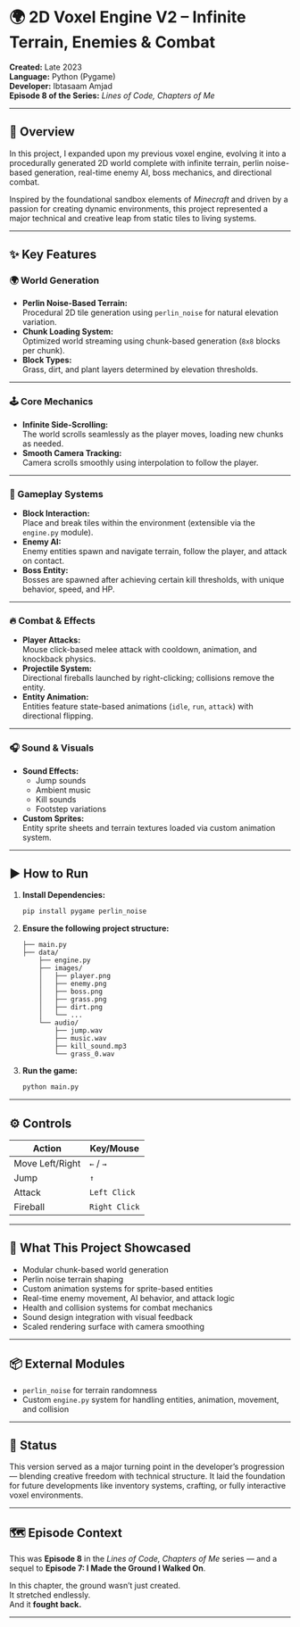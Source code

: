 # 🌍 2D Voxel Engine V2 – Infinite Terrain, Enemies & Combat

**Created:** Late 2023  
**Language:** Python (Pygame)  
**Developer:** Ibtasaam Amjad  
**Episode 8 of the Series:** *Lines of Code, Chapters of Me*

---

## 📜 Overview

In this project, I expanded upon my previous voxel engine, evolving it into a procedurally generated 2D world complete with infinite terrain, perlin noise-based generation, real-time enemy AI, boss mechanics, and directional combat.  

Inspired by the foundational sandbox elements of *Minecraft* and driven by a passion for creating dynamic environments, this project represented a major technical and creative leap from static tiles to living systems.

---

## ✨ Key Features

### 🌍 World Generation
- **Perlin Noise-Based Terrain:**  
  Procedural 2D tile generation using `perlin_noise` for natural elevation variation.
- **Chunk Loading System:**  
  Optimized world streaming using chunk-based generation (`8x8` blocks per chunk).
- **Block Types:**  
  Grass, dirt, and plant layers determined by elevation thresholds.

---

### 🕹️ Core Mechanics
- **Infinite Side-Scrolling:**  
  The world scrolls seamlessly as the player moves, loading new chunks as needed.
- **Smooth Camera Tracking:**  
  Camera scrolls smoothly using interpolation to follow the player.

---

### 🧱 Gameplay Systems
- **Block Interaction:**  
  Place and break tiles within the environment (extensible via the `engine.py` module).
- **Enemy AI:**  
  Enemy entities spawn and navigate terrain, follow the player, and attack on contact.
- **Boss Entity:**  
  Bosses are spawned after achieving certain kill thresholds, with unique behavior, speed, and HP.

---

### 🔥 Combat & Effects
- **Player Attacks:**  
  Mouse click-based melee attack with cooldown, animation, and knockback physics.
- **Projectile System:**  
  Directional fireballs launched by right-clicking; collisions remove the entity.
- **Entity Animation:**  
  Entities feature state-based animations (`idle`, `run`, `attack`) with directional flipping.

---

### 🎧 Sound & Visuals
- **Sound Effects:**  
  - Jump sounds
  - Ambient music
  - Kill sounds
  - Footstep variations
- **Custom Sprites:**  
  Entity sprite sheets and terrain textures loaded via custom animation system.

---

## ▶️ How to Run

1. **Install Dependencies:**
   ```bash
   pip install pygame perlin_noise
   ```

2. **Ensure the following project structure:**
   ```
   ├── main.py
   ├── data/
       ├── engine.py
       ├── images/
       │   ├── player.png
       │   ├── enemy.png
       │   ├── boss.png
       │   ├── grass.png
       │   ├── dirt.png
       │   └── ...
       └── audio/
           ├── jump.wav
           ├── music.wav
           ├── kill_sound.mp3
           └── grass_0.wav
   ```

3. **Run the game:**
   ```bash
   python main.py
   ```

---

## ⚙️ Controls

| Action             | Key/Mouse         |
|--------------------|------------------|
| Move Left/Right    | `←` / `→`         |
| Jump               | `↑`              |
| Attack             | `Left Click`     |
| Fireball           | `Right Click`    |

---

## 🧠 What This Project Showcased

- Modular chunk-based world generation  
- Perlin noise terrain shaping  
- Custom animation systems for sprite-based entities  
- Real-time enemy movement, AI behavior, and attack logic  
- Health and collision systems for combat mechanics  
- Sound design integration with visual feedback  
- Scaled rendering surface with camera smoothing

---

## 📦 External Modules

- `perlin_noise` for terrain randomness  
- Custom `engine.py` system for handling entities, animation, movement, and collision

---

## 🧱 Status

This version served as a major turning point in the developer’s progression — blending creative freedom with technical structure. It laid the foundation for future developments like inventory systems, crafting, or fully interactive voxel environments.

---

## 🗺️ Episode Context

This was **Episode 8** in the *Lines of Code, Chapters of Me* series — and a sequel to **Episode 7: I Made the Ground I Walked On**.

In this chapter, the ground wasn’t just created.  
It stretched endlessly.  
And it **fought back.**

---
